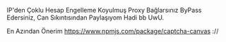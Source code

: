 IP'den Çoklu Hesap Engelleme Koyulmuş Proxy Bağlarsınız ByPass Edersiniz, Can Sıkıntısından Paylaşıyom Hadi bb UwU.

En Azından Önerim https://www.npmjs.com/package/captcha-canvas ://

